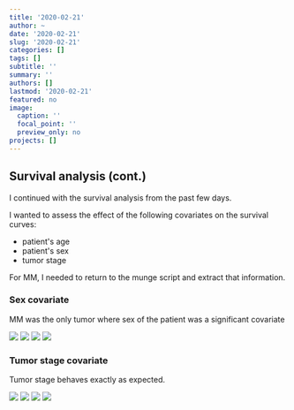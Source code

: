 ```yaml
---
title: '2020-02-21'
author: ~
date: '2020-02-21'
slug: '2020-02-21'
categories: []
tags: []
subtitle: ''
summary: ''
authors: []
lastmod: '2020-02-21'
featured: no
image:
  caption: ''
  focal_point: ''
  preview_only: no
projects: []
---
```


## Survival analysis (cont.)

I continued with the survival analysis from the past few days.

I wanted to assess the effect of the following covariates on the survival curves:

* patient's age
* patient's sex
* tumor stage

For MM, I needed to return to the munge script and extract that information.

### Sex covariate

MM was the only tumor where sex of the patient was a significant covariate

![](/img/graphs/70_10_survival-analysis/cancer-sex-survival-curve_COAD.svg)
![](/img/graphs/70_10_survival-analysis/cancer-sex-survival-curve_LUAD.svg)
![](/img/graphs/70_10_survival-analysis/cancer-sex-survival-curve_MM.svg)
![](/img/graphs/70_10_survival-analysis/cancer-sex-survival-curve_PAAD.svg)

###  Tumor stage covariate

Tumor stage behaves exactly as expected.

![](/img/graphs/70_10_survival-analysis/tumorstage_survival_COAD.svg)
![](/img/graphs/70_10_survival-analysis/tumorstage_survival_LUAD.svg)
![](/img/graphs/70_10_survival-analysis/tumorstage_survival_MM.svg)
![](/img/graphs/70_10_survival-analysis/tumorstage_survival_PAAD.svg)
